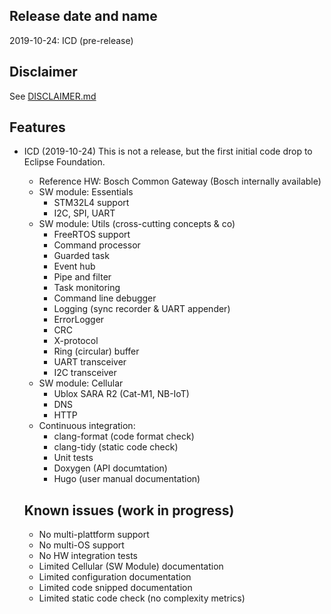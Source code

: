 ## Release date and name ## 
2019-10-24: ICD (pre-release)

## Disclaimer ##
See [DISCLAIMER.md](https://github.com/Bosch-AE-SW/cddk-oss/blob/feature/%23355_docu_readme_release_notes/DISCLAIMER.md)

## Features ##
* ICD (2019-10-24)
  This is not a release, but the first initial code drop to Eclipse Foundation.
  * Reference HW: Bosch Common Gateway (Bosch internally available)
  * SW module: Essentials
    * STM32L4 support
    * I2C, SPI, UART
  * SW module: Utils (cross-cutting concepts & co)
    * FreeRTOS support
    * Command processor
    * Guarded task
    * Event hub
    * Pipe and filter
    * Task monitoring
    * Command line debugger
    * Logging (sync recorder & UART appender)
    * ErrorLogger
    * CRC
    * X-protocol
    * Ring (circular) buffer
    * UART transceiver
    * I2C transceiver
  * SW module: Cellular
    * Ublox SARA R2 (Cat-M1, NB-IoT)
    * DNS
    * HTTP
  * Continuous integration:
    * clang-format (code format check)
    * clang-tidy (static code check)
    * Unit tests
    * Doxygen (API documtation)
    * Hugo (user manual documentation)
  
  ## Known issues (work in progress) ##
  * No multi-plattform support
  * No multi-OS support
  * No HW integration tests
  * Limited Cellular (SW Module) documentation
  * Limited configuration documentation
  * Limited code snipped documentation
  * Limited static code check (no complexity metrics)
